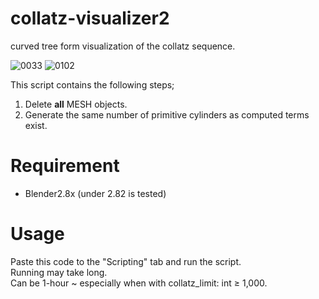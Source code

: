 # collatz-visualizer2
curved tree form visualization of the collatz sequence.

![0033](https://user-images.githubusercontent.com/87483306/129788252-8da86dd3-b44d-40b7-8285-d3a6d51c39b0.png)
![0102](https://user-images.githubusercontent.com/87483306/129788219-b4a8ba2e-83c4-4e5b-a541-1e9d5074b031.png)

This script contains the following steps;
1. Delete **all** MESH objects.
2. Generate the same number of primitive cylinders as computed terms exist.

# Requirement
* Blender2.8x (under 2.82 is tested)

# Usage
Paste this code to the "Scripting" tab and run the script.<br>
Running may take long.<br>
Can be 1-hour ~ especially when with collatz_limit: int ≥ 1,000.
